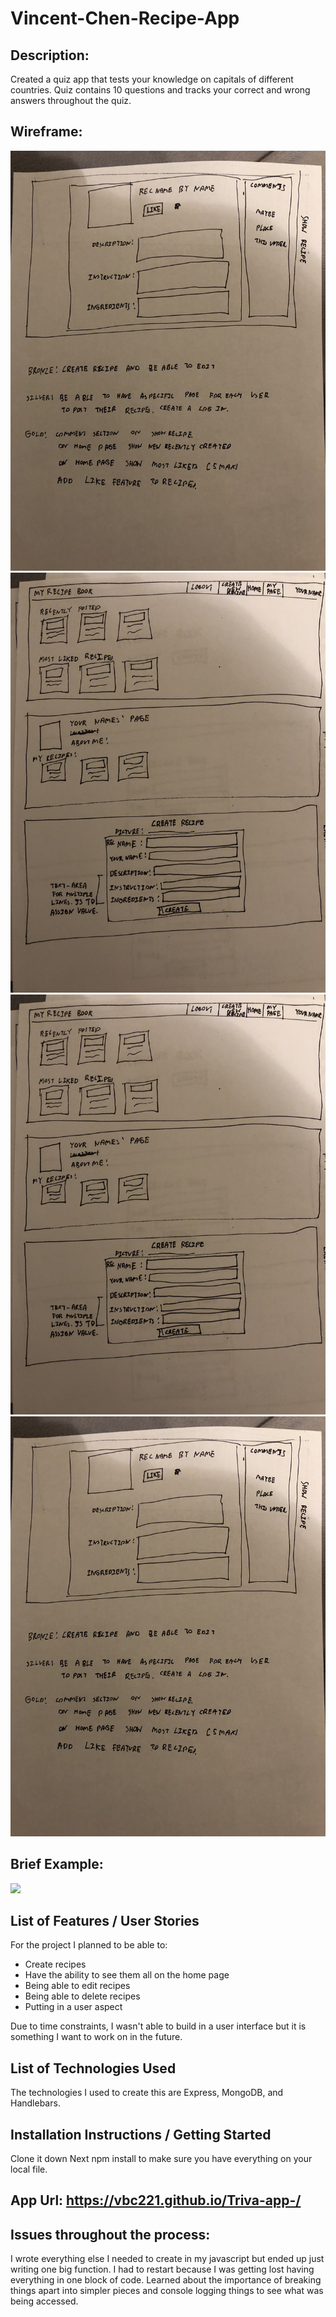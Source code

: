 # Vincent-Chen-Recipe-App
## Description:
Created a quiz app that tests your knowledge on capitals of different countries. Quiz contains 10 questions and tracks your correct and wrong answers throughout the quiz. 

## Wireframe:
![](https://github.com/vbc221/Vincent-Chen-Recipe-App/blob/master/assets/images/IMG_4525%20(1).jpg)
![](https://github.com/vbc221/Vincent-Chen-Recipe-App/blob/master/assets/images/IMG_4522.jpg)
![](https://github.com/vbc221/Vincent-Chen-Recipe-App/blob/master/assets/images/IMG_4522.jpg)
![](https://github.com/vbc221/Vincent-Chen-Recipe-App/blob/master/assets/images/IMG_4525%20(1).jpg)
## Brief Example:
![](https://github.com/vbc221/Vincent-Chen-Recipe-App/blob/master/assets/images/Screen%20Shot%202019-10-15%20at%208.50.32%20PM.png)
## List of Features / User Stories
For the project I planned to be able to:
* Create recipes
* Have the ability to see them all on the home page
* Being able to edit recipes
* Being able to delete recipes
* Putting in a user aspect

Due to time constraints, I wasn't able to build in a user interface but it is something I want to work on in the future.
 

## List of Technologies Used
The technologies I used to create this are Express, MongoDB, and Handlebars.

## Installation Instructions / Getting Started
Clone it down
Next npm install to make sure you have everything on your local file.

## App Url: https://vbc221.github.io/Triva-app-/

## Issues throughout the process:
I wrote everything else I needed to create in my javascript but ended up just writing one big function. I had to restart because I was getting lost having everything in one block of code. Learned about the importance of breaking things apart into simpler pieces and console logging things to see what was being accessed. 
